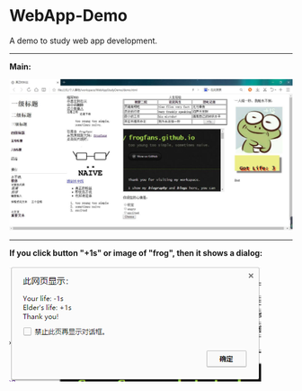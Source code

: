 # WebApp-Demo

A demo to study web app development.

---
**Main:**

![](https://github.com/frogfans/WebApp-Demo/blob/master/res/main.jpg?raw=true)

---
**If you click button "+1s" or image of "frog", then it shows a dialog:**

![](https://github.com/frogfans/WebApp-Demo/blob/master/res/dialog.png?raw=true)
